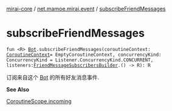 [mirai-core](../index.md) / [net.mamoe.mirai.event](index.md) / [subscribeFriendMessages](./subscribe-friend-messages.md)

# subscribeFriendMessages

`fun <R> `[`Bot`](../net.mamoe.mirai/-bot/index.md)`.subscribeFriendMessages(coroutineContext: `[`CoroutineContext`](https://kotlinlang.org/api/latest/jvm/stdlib/kotlin.coroutines/-coroutine-context/index.html)` = EmptyCoroutineContext, concurrencyKind: ConcurrencyKind = Listener.ConcurrencyKind.CONCURRENT, listeners: `[`FriendMessageSubscribersBuilder`](-friend-message-subscribers-builder.md)`.() -> R): R`

订阅来自这个 [Bot](../net.mamoe.mirai/-bot/index.md) 的所有好友消息事件.

**See Also**

[CoroutineScope.incoming](kotlinx.coroutines.-coroutine-scope/incoming.md)

